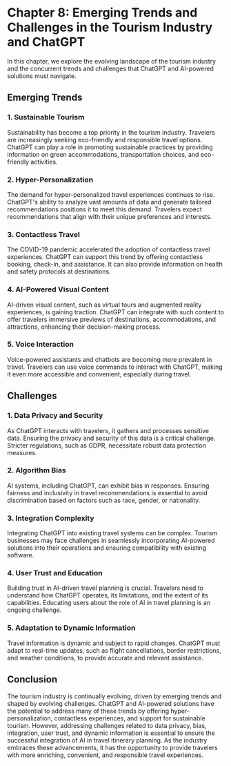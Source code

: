 Chapter 8: Emerging Trends and Challenges in the Tourism Industry and ChatGPT
=============================================================================

In this chapter, we explore the evolving landscape of the tourism industry and the concurrent trends and challenges that ChatGPT and AI-powered solutions must navigate.

**Emerging Trends**
-------------------

### 1. **Sustainable Tourism**

Sustainability has become a top priority in the tourism industry. Travelers are increasingly seeking eco-friendly and responsible travel options. ChatGPT can play a role in promoting sustainable practices by providing information on green accommodations, transportation choices, and eco-friendly activities.

### 2. **Hyper-Personalization**

The demand for hyper-personalized travel experiences continues to rise. ChatGPT's ability to analyze vast amounts of data and generate tailored recommendations positions it to meet this demand. Travelers expect recommendations that align with their unique preferences and interests.

### 3. **Contactless Travel**

The COVID-19 pandemic accelerated the adoption of contactless travel experiences. ChatGPT can support this trend by offering contactless booking, check-in, and assistance. It can also provide information on health and safety protocols at destinations.

### 4. **AI-Powered Visual Content**

AI-driven visual content, such as virtual tours and augmented reality experiences, is gaining traction. ChatGPT can integrate with such content to offer travelers immersive previews of destinations, accommodations, and attractions, enhancing their decision-making process.

### 5. **Voice Interaction**

Voice-powered assistants and chatbots are becoming more prevalent in travel. Travelers can use voice commands to interact with ChatGPT, making it even more accessible and convenient, especially during travel.

**Challenges**
--------------

### 1. **Data Privacy and Security**

As ChatGPT interacts with travelers, it gathers and processes sensitive data. Ensuring the privacy and security of this data is a critical challenge. Stricter regulations, such as GDPR, necessitate robust data protection measures.

### 2. **Algorithm Bias**

AI systems, including ChatGPT, can exhibit bias in responses. Ensuring fairness and inclusivity in travel recommendations is essential to avoid discrimination based on factors such as race, gender, or nationality.

### 3. **Integration Complexity**

Integrating ChatGPT into existing travel systems can be complex. Tourism businesses may face challenges in seamlessly incorporating AI-powered solutions into their operations and ensuring compatibility with existing software.

### 4. **User Trust and Education**

Building trust in AI-driven travel planning is crucial. Travelers need to understand how ChatGPT operates, its limitations, and the extent of its capabilities. Educating users about the role of AI in travel planning is an ongoing challenge.

### 5. **Adaptation to Dynamic Information**

Travel information is dynamic and subject to rapid changes. ChatGPT must adapt to real-time updates, such as flight cancellations, border restrictions, and weather conditions, to provide accurate and relevant assistance.

**Conclusion**
--------------

The tourism industry is continually evolving, driven by emerging trends and shaped by evolving challenges. ChatGPT and AI-powered solutions have the potential to address many of these trends by offering hyper-personalization, contactless experiences, and support for sustainable tourism. However, addressing challenges related to data privacy, bias, integration, user trust, and dynamic information is essential to ensure the successful integration of AI in travel itinerary planning. As the industry embraces these advancements, it has the opportunity to provide travelers with more enriching, convenient, and responsible travel experiences.
